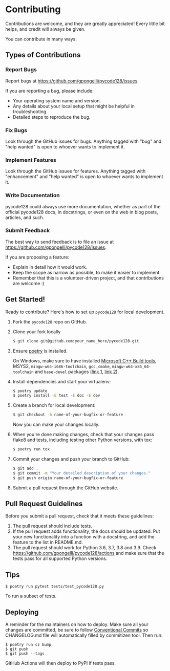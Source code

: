 # Contributing

Contributions are welcome, and they are greatly appreciated! Every little bit
helps, and credit will always be given.

You can contribute in many ways:

## Types of Contributions

### Report Bugs

Report bugs at https://github.com/gpongelli/pycode128/issues.

If you are reporting a bug, please include:

* Your operating system name and version.
* Any details about your local setup that might be helpful in troubleshooting.
* Detailed steps to reproduce the bug.

### Fix Bugs

Look through the GitHub issues for bugs. Anything tagged with "bug" and "help
wanted" is open to whoever wants to implement it.

### Implement Features

Look through the GitHub issues for features. Anything tagged with "enhancement"
and "help wanted" is open to whoever wants to implement it.

### Write Documentation

pycode128 could always use more documentation, whether as part of the
official pycode128 docs, in docstrings, or even on the web in blog posts,
articles, and such.

### Submit Feedback

The best way to send feedback is to file an issue at https://github.com/gpongelli/pycode128/issues.

If you are proposing a feature:

* Explain in detail how it would work.
* Keep the scope as narrow as possible, to make it easier to implement.
* Remember that this is a volunteer-driven project, and that contributions
  are welcome :)

## Get Started!

Ready to contribute? Here's how to set up `pycode128` for local development.

1. Fork the `pycode128` repo on GitHub.

2. Clone your fork locally
   ```bash
   $ git clone git@github.com:your_name_here/pycode128.git
   ```

3. Ensure [poetry](https://python-poetry.org/docs/) is installed.

    On Windows, make sure to have installed [Microsoft C++ Build tools](https://visualstudio.microsoft.com/visual-cpp-build-tools/),
    MSYS2, `mingw-w64-i686-toolchain`, `gcc`, `cmake`, `mingw-w64-x86_64-toolchain` and
    `base-devel` packages ([link 1](https://www.freecodecamp.org/news/how-to-install-c-and-cpp-compiler-on-windows/), 
    [link 2](https://www.devdungeon.com/content/install-gcc-compiler-windows-msys2-cc)).

4. Install dependencies and start your virtualenv:
   ```bash
   $ poetry update
   $ poetry install -E test -E doc -E dev
   ```

5. Create a branch for local development:
   ```bash
   $ git checkout -b name-of-your-bugfix-or-feature
   ```

   Now you can make your changes locally.

6. When you're done making changes, check that your changes pass flake8 and
   tests, including testing other Python versions, with tox:
   ```bash
   $ poetry run tox
   ```

7. Commit your changes and push your branch to GitHub:
   ```bash
   $ git add .
   $ git commit -m "Your detailed description of your changes."
   $ git push origin name-of-your-bugfix-or-feature
   ```

8. Submit a pull request through the GitHub website.

## Pull Request Guidelines

Before you submit a pull request, check that it meets these guidelines:

1. The pull request should include tests.
2. If the pull request adds functionality, the docs should be updated. Put
   your new functionality into a function with a docstring, and add the
   feature to the list in README.md.
3. The pull request should work for Python 3.6, 3.7, 3.8 and 3.9. Check
   https://github.com/gpongelli/pycode128/actions
   and make sure that the tests pass for all supported Python versions.

## Tips

```
$ poetry run pytest tests/test_pycode128.py
```

To run a subset of tests.


## Deploying

A reminder for the maintainers on how to deploy.
Make sure all your changes are committed, be sure to follow [Conventional Commits](https://www.conventionalcommits.org/en/v1.0.0/) so CHANGELOG.md file will automatically filled by commitizen tool.
Then run:

```
$ poetry run cz bump
$ git push
$ git push --tags
```

GitHub Actions will then deploy to PyPI if tests pass.
